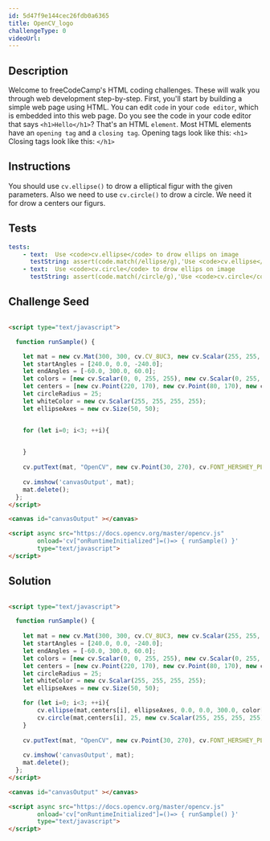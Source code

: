 ```yaml
---
id: 5d47f9e144cec26fdb0a6365
title: OpenCV_logo
challengeType: 0
videoUrl:
---
```


## Description
<section id='description'>
Welcome to freeCodeCamp's HTML coding challenges. These will walk you through web development step-by-step.
First, you'll start by building a simple web page using HTML. You can edit <code>code</code> in your <code>code editor</code>, which is embedded into this web page.
Do you see the code in your code editor that says <code>&#60;h1&#62;Hello&#60;/h1&#62;</code>? That's an HTML <code>element</code>.
Most HTML elements have an <code>opening tag</code> and a <code>closing tag</code>.
Opening tags look like this:
<code>&#60;h1&#62;</code>
Closing tags look like this:
<code>&#60;/h1&#62;</code>

</section>

## Instructions
<section id='instructions'>
You should use <code>cv.ellipse()</code> to drow a elliptical figur with the given parameters.
Also we need to use <code>cv.circle()</code> to drow a circle. We need it for drow a centers our figurs.
</section>

## Tests
<section id='tests'>

```yml
tests:
    - text:  Use <code>cv.ellipse</code> to drow ellips on image
      testString: assert(code.match(/ellipse/g),'Use <code>cv.ellipse</code> to drow an ellips image'); 
    - text:  Use <code>cv.circle</code> to drow ellips on image
      testString: assert(code.match(/circle/g),'Use <code>cv.circle</code> to drow an ellips image'); 
```
</section>

## Challenge Seed

<section id='challengeSeed'>

<div id='html-seed'>

```html

<script type="text/javascript">

  function runSample() {

    let mat = new cv.Mat(300, 300, cv.CV_8UC3, new cv.Scalar(255, 255, 255, 255));
    let startAngles = [240.0, 0.0, -240.0];
    let endAngles = [-60.0, 300.0, 60.0];
    let colors = [new cv.Scalar(0, 0, 255, 255), new cv.Scalar(0, 255, 0, 255),new cv.Scalar(255, 0, 0, 255)];
    let centers = [new cv.Point(220, 170), new cv.Point(80, 170), new cv.Point(150, 60)];
    let circleRadius = 25;
    let whiteColor = new cv.Scalar(255, 255, 255, 255);
    let ellipseAxes = new cv.Size(50, 50);


    for (let i=0; i<3; ++i){
      

    }
  
    cv.putText(mat, "OpenCV", new cv.Point(30, 270), cv.FONT_HERSHEY_PLAIN, 4, new cv.Scalar(0, 0, 0, 255), 5)
  
    cv.imshow('canvasOutput', mat);
    mat.delete();
  };
</script>

<canvas id="canvasOutput" ></canvas>

<script async src="https://docs.opencv.org/master/opencv.js" 
        onload='cv["onRuntimeInitialized"]=()=> { runSample() }' 
        type="text/javascript">
</script>
```
</div>
</section>

## Solution
<section id='solution'>

```html

<script type="text/javascript">

  function runSample() {
  
    let mat = new cv.Mat(300, 300, cv.CV_8UC3, new cv.Scalar(255, 255, 255, 255));
    let startAngles = [240.0, 0.0, -240.0];
    let endAngles = [-60.0, 300.0, 60.0];
    let colors = [new cv.Scalar(0, 0, 255, 255), new cv.Scalar(0, 255, 0, 255),new cv.Scalar(255, 0, 0, 255)];
    let centers = [new cv.Point(220, 170), new cv.Point(80, 170), new cv.Point(150, 60)];
    let circleRadius = 25;
    let whiteColor = new cv.Scalar(255, 255, 255, 255);
    let ellipseAxes = new cv.Size(50, 50);

    for (let i=0; i<3; ++i){
        cv.ellipse(mat,centers[i], ellipseAxes, 0.0, 0.0, 300.0, color[i], cv.FILLED);
        cv.circle(mat,centers[i], 25, new cv.Scalar(255, 255, 255, 255), cv.FILLED);
    }
  
    cv.putText(mat, "OpenCV", new cv.Point(30, 270), cv.FONT_HERSHEY_PLAIN, 4, new cv.Scalar(0, 0, 0, 255), 5)
  
    cv.imshow('canvasOutput', mat);
    mat.delete();
  };
</script>

<canvas id="canvasOutput" ></canvas>

<script async src="https://docs.opencv.org/master/opencv.js" 
        onload='cv["onRuntimeInitialized"]=()=> { runSample() }' 
        type="text/javascript">
</script>
```

</section>
